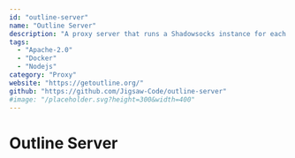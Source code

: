 ```yaml
---
id: "outline-server"
name: "Outline Server"
description: "A proxy server that runs a Shadowsocks instance for each access key and a REST API to manage the access keys."
tags:
  - "Apache-2.0"
  - "Docker"
  - "Nodejs"
category: "Proxy"
website: "https://getoutline.org/"
github: "https://github.com/Jigsaw-Code/outline-server"
#image: "/placeholder.svg?height=300&width=400"
---
```


# Outline Server
